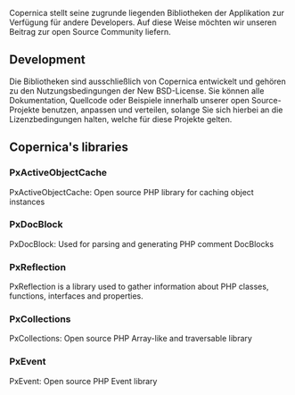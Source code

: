 Copernica stellt seine zugrunde liegenden Bibliotheken der Applikation
zur Verfügung für andere Developers. Auf diese Weise möchten wir unseren
Beitrag zur open Source Community liefern.

Development
-----------

Die Bibliotheken sind ausschließlich von Copernica entwickelt und
gehören zu den Nutzungsbedingungen der New BSD-License. Sie können alle
Dokumentation, Quellcode oder Beispiele innerhalb unserer open
Source-Projekte benutzen, anpassen und verteilen, solange Sie sich
hierbei an die Lizenzbedingungen halten, welche für diese Projekte
gelten.

Copernica's libraries
---------------------

### PxActiveObjectCache

PxActiveObjectCache: Open source PHP library for caching object
instances

### PxDocBlock

PxDocBlock: Used for parsing and generating PHP comment DocBlocks

### PxReflection

PxReflection is a library used to gather information about PHP classes,
functions, interfaces and properties.

### PxCollections

PxCollections: Open source PHP Array-like and traversable library

### PxEvent

PxEvent: Open source PHP Event library
